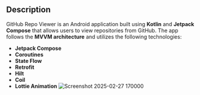 
## Description  
GitHub Repo Viewer is an Android application built using **Kotlin** and **Jetpack Compose** that allows users to view repositories from GitHub. The app follows the **MVVM architecture** and utilizes the following technologies:  

- **Jetpack Compose**   
- **Coroutines**
- **State Flow**
- **Retrofit** 
- **Hilt**
- **Coil**
- **Lottie Animation**
  ![Screenshot 2025-02-27 170000](https://github.com/user-attachments/assets/c1d5d5e5-c6c4-43e3-9f9f-4c8b8f041968)
